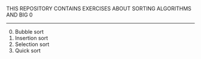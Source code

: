 THIS REPOSITORY CONTAINS EXERCISES ABOUT SORTING ALGORITHMS AND BIG 0
______________________________________________________________________

0. Bubble sort
1. Insertion sort
2. Selection sort
3. Quick sort

